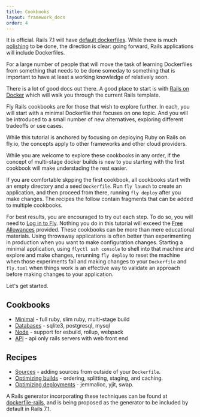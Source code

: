 ```yaml
---
title: Cookbooks
layout: framework_docs
order: 4
---
```


It is official.  Rails 7.1 will have
[default dockerfiles](https://github.com/rails/rails/commit/4f3af4a67f227ed7998fed570b9aa671e1b74117).  While there is much
[polishing](https://community.fly.io/t/preparations-for-rails-7-1/9512) to be done, the direction is clear:
going forward, Rails applications will include Dockerfiles.

For a large number of people that will move the task of learning Dockerfiles from something that needs to be done someday to something that is important to have at least a working knowledge of relatively soon.

There is a lot of good docs out there.  A good place to start is with
[Rails on Docker](https://fly.io/ruby-dispatch/rails-on-docker/) which
will walk you through the current Rails template.

Fly Rails cookbooks are for those that wish to explore further.  In each, you
will start with a minimal Dockerfile that focuses on one topic.  And you will be
introduced to a small number of new alternatives, exploring different tradeoffs
or use cases.

While this tutorial is anchored by focusing on deploying Ruby on Rails on
fly.io, the concepts apply to other frameworks and other cloud providers. 

While you are welcome to explore these cookbooks in any
order, if the concept of multi-stage docker builds is
new to you starting with the first cookbook will make
understading the rest easier. 

If you are comfortable skpping the first cookbook, all cookbooks start with an
empty directory and a seed `Dockerfile`.  Run `fly launch` to create an
application, and then proceed from there, running `fly deploy` after you make
changes.  The recipes the follow contain fragments that can be added
to multiple cookbooks.

For best results, you are encouraged to try out each step.  To do so, you will need to [Log in to Fly](https://fly.io/docs/getting-started/log-in-to-fly/).  Nothing you do in this tutorial will exceed the [Free Allowances](https://fly.io/docs/about/pricing/#free-allowances) provided.
These cookbooks can be more than mere educational materials.  Using throwaway applications is
often better than experimenting in production when you want to make configuration changes.
Starting a minimal application, using `flyctl ssh console` to shell into that machine and
explore and make changes, rerunning `fly deploy` to reset the machine when those experiments
fail and making changes to your `Dockerfile` and `fly.toml` when things work is an effective
way to validate an approach before making changes to your application.  

Let's get started.

## Cookbooks

  * [Minimal](./minimal) - full ruby, slim ruby, multi-stage build
  * [Databases](./databases) - sqlite3, postgresql, mysql
  * [Node](./node) - support for esbuild, rollup, webpack
  * [API](./api) - api only rails servers with web front end

## Recipes

  * [Sources](./sources) - adding sources from outside of your `Dockerfile`.
  * [Optimizing builds](./build) - ordering, splitting, staging, and caching.
  * [Optimizing deployments](./deploy) - jemmalloc, yjit, swap.

A Rails generator incorporating these techniques can be found at
[dockerfile-rails](https://github.com/rubys/dockerfile-rails), and
is being proposed as the generator to be included by default in
Rails 7.1.
